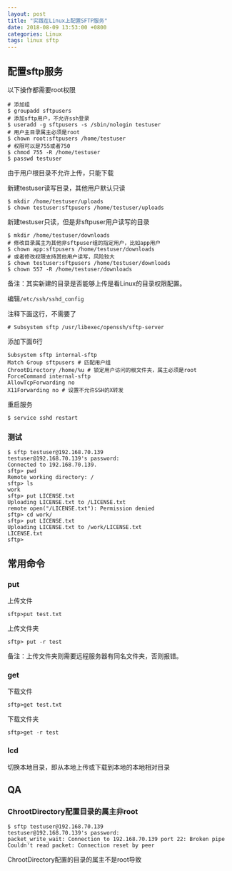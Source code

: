 ```yaml
---
layout: post
title: "实践在Linux上配置SFTP服务"
date: 2018-08-09 13:53:00 +0800
categories: Linux
tags: linux sftp
---
```


## 配置sftp服务

以下操作都需要root权限

```shell
# 添加组
$ groupadd sftpusers
# 添加sftp用户，不允许ssh登录
$ useradd -g sftpusers -s /sbin/nologin testuser
# 用户主目录属主必须是root
$ chown root:sftpusers /home/testuser
# 权限可以是755或者750
$ chmod 755 -R /home/testuser
$ passwd testuser
```

由于用户根目录不允许上传，只能下载

新建testuser读写目录，其他用户默认只读

```shell
$ mkdir /home/testuser/uploads
$ chown testuser:sftpusers /home/testuser/uploads
```

新建testuser只读，但是非sftpuser用户读写的目录

```shell
$ mkdir /home/testuser/downloads
# 修改目录属主为其他非sftpuser组的指定用户，比如app用户
$ chown app:sftpusers /home/testuser/downloads
# 或者修改权限支持其他用户读写，风险较大
$ chown testuser:sftpusers /home/testuser/downloads
$ chown 557 -R /home/testuser/downloads
```

备注：其实新建的目录是否能够上传是看Linux的目录权限配置。

编辑`/etc/ssh/sshd_config`

注释下面这行，不需要了

```
# Subsystem sftp /usr/libexec/openssh/sftp-server 
```

添加下面6行

```
Subsystem sftp internal-sftp
Match Group sftpusers # 匹配用户组
ChrootDirectory /home/%u # 锁定用户访问的根文件夹，属主必须是root
ForceCommand internal-sftp
AllowTcpForwarding no
X11Forwarding no # 设置不允许SSH的X转发
```

重启服务

```shell
$ service sshd restart
```

### 测试

```shell
$ sftp testuser@192.168.70.139
testuser@192.168.70.139's password: 
Connected to 192.168.70.139.
sftp> pwd
Remote working directory: /
sftp> ls
work  
sftp> put LICENSE.txt 
Uploading LICENSE.txt to /LICENSE.txt
remote open("/LICENSE.txt"): Permission denied
sftp> cd work/
sftp> put LICENSE.txt 
Uploading LICENSE.txt to /work/LICENSE.txt
LICENSE.txt
sftp>
```

## 常用命令

### put

上传文件

```
sftp>put test.txt
```

上传文件夹

```
sftp> put -r test
```

备注：上传文件夹则需要远程服务器有同名文件夹，否则报错。

### get

下载文件

```
sftp>get test.txt
```

下载文件夹

```
sftp>get -r test
```

### lcd

切换本地目录，即从本地上传或下载到本地的本地相对目录

## QA

### ChrootDirectory配置目录的属主非root

```shell
$ sftp testuser@192.168.70.139
testuser@192.168.70.139's password: 
packet_write_wait: Connection to 192.168.70.139 port 22: Broken pipe
Couldn't read packet: Connection reset by peer
```

ChrootDirectory配置的目录的属主不是root导致